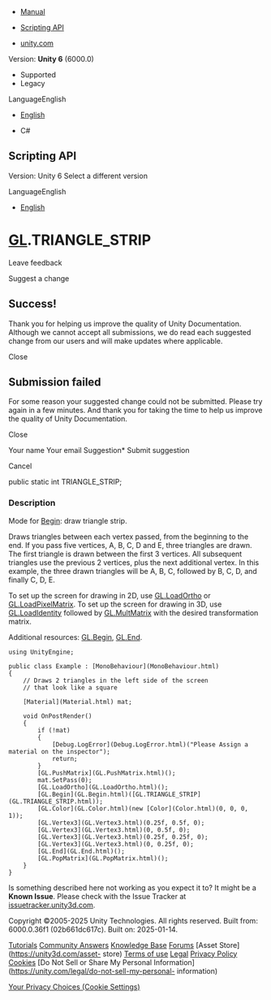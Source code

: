 [ ]()

  * [Manual](../Manual/index.html)
  * [Scripting API](../ScriptReference/index.html)

  * [unity.com](https://unity.com/)

Version: **Unity 6** (6000.0)

  * Supported
  * Legacy

LanguageEnglish

  * [English]()

  * C#

[ ](https://docs.unity3d.com)

## Scripting API

Version: Unity 6 Select a different version

LanguageEnglish

  * [English]()

#  [GL](GL.html).TRIANGLE_STRIP

Leave feedback

Suggest a change

## Success!

Thank you for helping us improve the quality of Unity Documentation. Although
we cannot accept all submissions, we do read each suggested change from our
users and will make updates where applicable.

Close

## Submission failed

For some reason your suggested change could not be submitted. Please <a>try
again</a> in a few minutes. And thank you for taking the time to help us
improve the quality of Unity Documentation.

Close

Your name Your email Suggestion* Submit suggestion

Cancel

[ ]()

public static int TRIANGLE_STRIP;

### Description

Mode for [Begin](GL.Begin.html): draw triangle strip.

Draws triangles between each vertex passed, from the beginning to the end. If
you pass five vertices, A, B, C, D and E, three triangles are drawn. The first
triangle is drawn between the first 3 vertices. All subsequent triangles use
the previous 2 vertices, plus the next additional vertex. In this example, the
three drawn triangles will be A, B, C, followed by B, C, D, and finally C, D,
E.  
  
To set up the screen for drawing in 2D, use [GL.LoadOrtho](GL.LoadOrtho.html)
or [GL.LoadPixelMatrix](GL.LoadPixelMatrix.html). To set up the screen for
drawing in 3D, use [GL.LoadIdentity](GL.LoadIdentity.html) followed by
[GL.MultMatrix](GL.MultMatrix.html) with the desired transformation matrix.  
  
Additional resources: [GL.Begin](GL.Begin.html), [GL.End](GL.End.html).

    
    
    using UnityEngine;  
      
    public class Example : [MonoBehaviour](MonoBehaviour.html)
    {
        // Draws 2 triangles in the left side of the screen
        // that look like a square  
      
        [Material](Material.html) mat;  
      
        void OnPostRender()
        {
            if (!mat)
            {
                [Debug.LogError](Debug.LogError.html)("Please Assign a material on the inspector");
                return;
            }
            [GL.PushMatrix](GL.PushMatrix.html)();
            mat.SetPass(0);
            [GL.LoadOrtho](GL.LoadOrtho.html)();
            [GL.Begin](GL.Begin.html)([GL.TRIANGLE_STRIP](GL.TRIANGLE_STRIP.html));
            [GL.Color](GL.Color.html)(new [Color](Color.html)(0, 0, 0, 1));
            [GL.Vertex3](GL.Vertex3.html)(0.25f, 0.5f, 0);
            [GL.Vertex3](GL.Vertex3.html)(0, 0.5f, 0);
            [GL.Vertex3](GL.Vertex3.html)(0.25f, 0.25f, 0);
            [GL.Vertex3](GL.Vertex3.html)(0, 0.25f, 0);
            [GL.End](GL.End.html)();
            [GL.PopMatrix](GL.PopMatrix.html)();
        }
    }
    

Is something described here not working as you expect it to? It might be a
**Known Issue**. Please check with the Issue Tracker at
[issuetracker.unity3d.com](https://issuetracker.unity3d.com).

Copyright ©2005-2025 Unity Technologies. All rights reserved. Built from:
6000.0.36f1 (02b661dc617c). Built on: 2025-01-14.

[Tutorials](https://unity3d.com/learn) [Community
Answers](https://answers.unity3d.com) [Knowledge
Base](https://support.unity3d.com/hc/en-us)
[Forums](https://forum.unity3d.com) [Asset Store](https://unity3d.com/asset-
store) [Terms of use](https://docs.unity3d.com/Manual/TermsOfUse.html)
[Legal](https://unity.com/legal) [Privacy
Policy](https://unity.com/legal/privacy-policy)
[Cookies](https://unity.com/legal/cookie-policy) [Do Not Sell or Share My
Personal Information](https://unity.com/legal/do-not-sell-my-personal-
information)

[Your Privacy Choices (Cookie Settings)](javascript:void\(0\);)

